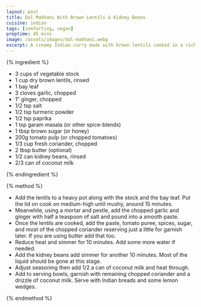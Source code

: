 ```yaml
---
layout: post
title: Dal Makhani With Brown Lentils & Kidney Beans
cuisine: indian
tags: [comforting, vegan]
preptime: 45 mins
image: /assets/images/dal-makhani.webp
excerpt: A creamy Indian curry made with brown lentils cooked in a rich tomato and coconut milk gravy. If you omit the butter it's vegan too.
---
```


{% ingredient %}

- 3 cups of vegetable stock
- 1 cup dry brown lentils, rinsed
- 1 bay leaf
- 3 cloves garlic, chopped
- 1″ ginger, chopped
- 1/2 tsp salt
- 1/2 tsp turmeric powder
- 1/2 tsp paprika
- 1 tsp garam masala (or other spice-blends)
- 1 tbsp brown sugar (or honey)
- 200g tomato pulp (or chopped tomatoes)
- 1/3 cup fresh coriander, chopped
- 2 tbsp butter (optional)
- 1/2 can kidney beans, rinsed
- 2/3 can of coconut milk

{% endingredient %}

{% method %}

- Add the lentils to a heavy pot along with the stock and the bay leaf. Put the lid on cook on medium-high until mushy, around 15 minutes.
- Meanwhile, using a mortar and pestle, add the chopped garlic and ginger with half a teaspoon of salt and pound into a smooth paste.
- Once the lentils are cooked, add the paste, tomato puree, spices, sugar, and most of the chopped coriander reserving just a little for garnish later. If you are using butter add that too.
- Reduce heat and simmer for 10 minutes. Add some more water if needed.
- Add the kidney beans add simmer for another 10 minutes. Most of the liquid should be gone at this stage.
- Adjust seasoning then add 1/2 a can of coconut milk and heat through.
- Add to serving bowls, garnish with remaining chopped coriander and a drizzle of coconut milk. Serve with Indian breads and some lemon wedges.

{% endmethod %}
